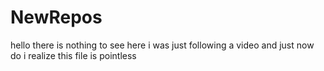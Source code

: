 # NewRepos
hello
there is nothing to see here
i was just following a video and just now do i realize this file is pointless